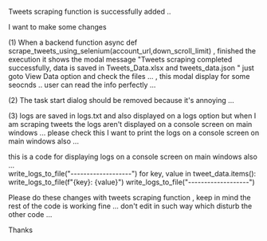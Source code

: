 Tweets scraping function is successfully added .. 

I want to make some changes 

(1) When a backend function async def scrape_tweets_using_selenium(account_url,down_scroll_limit) , finished the execution it shows the modal message "Tweets scraping completed successfully, data is saved in Tweets_Data.xlsx and tweets_data.json " just goto View Data option and check the files ... , this modal display for some seocnds .. user can read the info perfectly ... 

(2) The task start dialog should be removed because it's annoying ... 

(3) logs are saved in logs.txt and also displayed on a logs option but when I am scraping tweets the logs aren't displayed on a console screen on main windows ... please check this I want to print the logs on a console screen on main windows also ...  

this is a code for displaying logs on a console screen on main windows also ...  
                write_logs_to_file("-------------------")
                for key, value in tweet_data.items():
                    write_logs_to_file(f"{key}: {value}")
                write_logs_to_file("-------------------") 

Please do these changes with tweets scraping function , keep in mind the rest of the code is working fine ... don't edit in such way which disturb the other code ... 

Thanks



